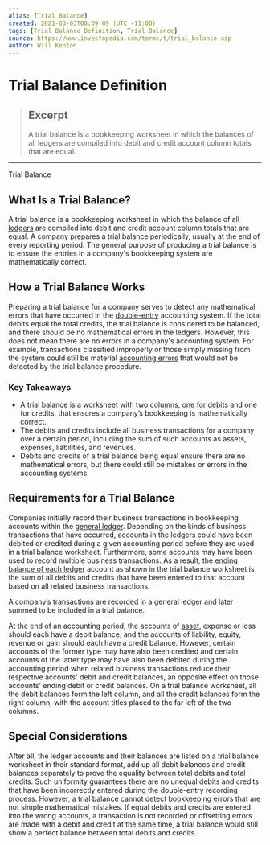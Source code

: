 ```yaml
---
alias: [Trial Balance]
created: 2021-03-03T00:09:09 (UTC +11:00)
tags: [Trial Balance Definition, Trial Balance]
source: https://www.investopedia.com/terms/t/trial_balance.asp
author: Will Kenton
---
```


# Trial Balance Definition

> ## Excerpt
> A trial balance is a bookkeeping worksheet in which the balances of all ledgers are compiled into debit and credit account column totals that are equal.

---

Trial Balance
## What Is a Trial Balance?

A trial balance is a bookkeeping worksheet in which the balance of all [ledgers](https://www.investopedia.com/terms/g/generalledger.asp) are compiled into debit and credit account column totals that are equal. A company prepares a trial balance periodically, usually at the end of every reporting period. The general purpose of producing a trial balance is to ensure the entries in a company's bookkeeping system are mathematically correct.

## How a Trial Balance Works

Preparing a trial balance for a company serves to detect any mathematical errors that have occurred in the [double-entry](https://www.investopedia.com/terms/d/double-entry.asp) accounting system. If the total debits equal the total credits, the trial balance is considered to be balanced, and there should be no mathematical errors in the ledgers. However, this does not mean there are no errors in a company's accounting system. For example, transactions classified improperly or those simply missing from the system could still be material [accounting errors](https://www.investopedia.com/terms/a/accounting-error.asp) that would not be detected by the trial balance procedure.

### Key Takeaways

-   A trial balance is a worksheet with two columns, one for debits and one for credits, that ensures a company’s bookkeeping is mathematically correct. 
-   The debits and credits include all business transactions for a company over a certain period, including the sum of such accounts as assets, expenses, liabilities, and revenues. 
-   Debits and credits of a trial balance being equal ensure there are no mathematical errors, but there could still be mistakes or errors in the accounting systems.

## Requirements for a Trial Balance

Companies initially record their business transactions in bookkeeping accounts within the [general ledger](https://www.investopedia.com/terms/g/generalledger.asp). Depending on the kinds of business transactions that have occurred, accounts in the ledgers could have been debited or credited during a given accounting period before they are used in a trial balance worksheet. Furthermore, some accounts may have been used to record multiple business transactions. As a result, the [ending balance of each ledger](https://www.investopedia.com/terms/l/ledger-balance.asp) account as shown in the trial balance worksheet is the sum of all debits and credits that have been entered to that account based on all related business transactions.

A company’s transactions are recorded in a general ledger and later summed to be included in a trial balance. 

At the end of an accounting period, the accounts of [asset](https://www.investopedia.com/ask/answers/12/what-is-an-asset.asp), expense or loss should each have a debit balance, and the accounts of liability, equity, revenue or gain should each have a credit balance. However, certain accounts of the former type may have also been credited and certain accounts of the latter type may have also been debited during the accounting period when related business transactions reduce their respective accounts' debit and credit balances, an opposite effect on those accounts' ending debit or credit balances. On a trial balance worksheet, all the debit balances form the left column, and all the credit balances form the right column, with the account titles placed to the far left of the two columns.

## Special Considerations

After all, the ledger accounts and their balances are listed on a trial balance worksheet in their standard format, add up all debit balances and credit balances separately to prove the equality between total debits and total credits. Such uniformity guarantees there are no unequal debits and credits that have been incorrectly entered during the double-entry recording process. However, a trial balance cannot detect [bookkeeping errors](https://www.investopedia.com/terms/a/accounting-error.asp) that are not simple mathematical mistakes. If equal debits and credits are entered into the wrong accounts, a transaction is not recorded or offsetting errors are made with a debit and credit at the same time, a trial balance would still show a perfect balance between total debits and credits.

